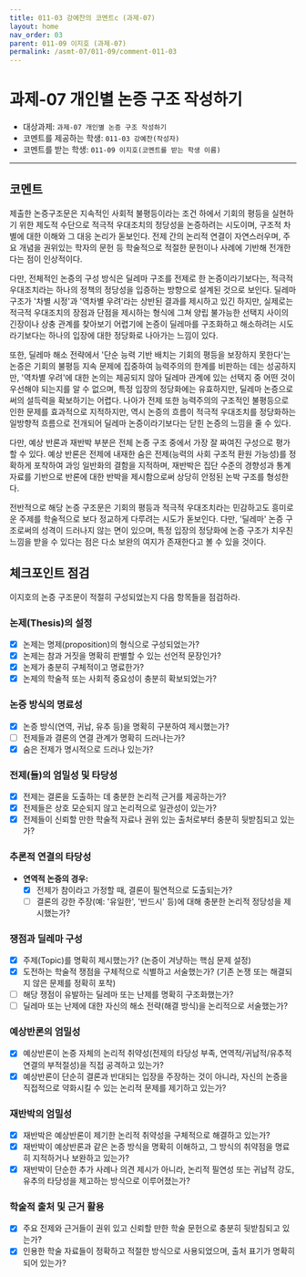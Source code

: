 ```yaml
---
title: 011-03 강예찬의 코멘트c (과제-07) 
layout: home
nav_order: 03
parent: 011-09 이지호 (과제-07)
permalink: /asmt-07/011-09/comment-011-03
---
```


# 과제-07 개인별 논증 구조 작성하기

- 대상과제: `과제-07 개인별 논증 구조 작성하기`
- 코멘트를 제공하는 학생: `011-03 강예찬(작성자)` 
- 코멘트를 받는 학생: `011-09 이지호(코멘트를 받는 학생 이름)` 

---

## 코멘트

제출한 논증구조문은 지속적인 사회적 불평등이라는 조건 하에서 기회의 평등을 실현하기 위한 제도적 수단으로 적극적 우대조치의 정당성을 논증하려는 시도이며, 구조적 차별에 대한 이해와 그 대응 논리가 돋보인다. 전제 간의 논리적 연결이 자연스러우며, 주요 개념을 권위있는 학자의 문헌 등 학술적으로 적절한 문헌이나 사례에 기반해 전개한다는 점이 인상적이다.

다만, 전체적인 논증의 구성 방식은 딜레마 구조를 전제로 한 논증이라기보다는, 적극적 우대조치라는 하나의 정책의 정당성을 입증하는 방향으로 설계된 것으로 보인다. 딜레마 구조가 '차별 시정'과 '역차별 우려'라는 상반된 결과를 제시하고 있긴 하지만, 실제로는 적극적 우대조치의 장점과 단점을 제시하는 형식에 그쳐 양립 불가능한 선택지 사이의 긴장이나 상충 관계를 찾아보기 어렵기에 논증이 딜레마를 구조화하고 해소하려는 시도라기보다는 하나의 입장에 대한 정당화로 나아가는 느낌이 있다. 

또한, 딜레마 해소 전략에서 '단순 능력 기반 배치는 기회의 평등을 보장하지 못한다'는 논증은 기회의 불평등 지속 문제에 집중하여 능력주의의 한계를 비판하는 데는 성공하지만, '역차별 우려'에 대한 논의는 제공되지 않아 딜레마 관계에 있는 선택지 중 어떤 것이 우선해야 되는지를 알 수 없으며, 특정 입장의 정당화에는 유효하지만, 딜레마 논증으로써의 설득력을 확보하기는 어렵다. 나아가 전제 또한 능력주의의 구조적인 불평등으로 인한 문제를 효과적으로 지적하지만, 역시 논증의 흐름이 적극적 우대조치를 정당화하는 일방향적 흐름으로 전개되어 딜레마 논증이라기보다는 닫힌 논증의 느낌을 줄 수 있다.

다만, 예상 반론과 재반박 부분은 전체 논증 구조 중에서 가장 잘 짜여진 구성으로 평가할 수 있다. 예상 반론은 전제에 내재한 숨은 전제(능력의 사회 구조적 환원 가능성)를 정확하게 포착하여 과잉 일반화의 결함을 지적하며, 재반박은 집단 수준의 경향성과 통계 자료를 기반으로 반론에 대한 반박을 제시함으로써 상당히 안정된 논박 구조를 형성한다.

전반적으로 해당 논증 구조문은 기회의 평등과 적극적 우대조치라는 민감하고도 흥미로운 주제를 학술적으로 보다 정교하게 다루려는 시도가 돋보인다. 다만, '딜레마' 논증 구조로써의 성격이 드러나지 않는 면이 있으며, 특정 입장의 정당화에 논증 구조가 치우친 느낌을 받을 수 있다는 점은 다소 보완의 여지가 존재한다고 볼 수 있을 것이다.

## 체크포인트 점검

이지호의 논증 구조문이 적절히 구성되었는지 다음 항목들을 점검하라.

### **논제(Thesis)의 설정**
- [X] 논제는 명제(proposition)의 형식으로 구성되었는가?
- [X] 논제는 참과 거짓을 명확히 판별할 수 있는 선언적 문장인가?
- [X] 논제가 충분히 구체적이고 명료한가?
- [X] 논제의 학술적 또는 사회적 중요성이 충분히 확보되었는가?

### **논증 방식의 명료성**
- [X] 논증 방식(연역, 귀납, 유추 등)을 명확히 구분하여 제시했는가?
- [ ] 전제들과 결론의 연결 관계가 명확히 드러나는가?
- [X] 숨은 전제가 명시적으로 드러나 있는가?

### **전제(들)의 엄밀성 및 타당성**
- [X] 전제는 결론을 도출하는 데 충분한 논리적 근거를 제공하는가?
- [X] 전제들은 상호 모순되지 않고 논리적으로 일관성이 있는가?
- [X] 전제들이 신뢰할 만한 학술적 자료나 권위 있는 출처로부터 충분히 뒷받침되고 있는가?

### **추론적 연결의 타당성**
- **연역적 논증의 경우:**
  - [X] 전제가 참이라고 가정할 때, 결론이 필연적으로 도출되는가?
  - [ ] 결론의 강한 주장(예: '유일한', '반드시' 등)에 대해 충분한 논리적 정당성을 제시했는가?

### **쟁점과 딜레마 구성**
- [X] 주제(Topic)를 명확히 제시했는가? (논증이 겨냥하는 핵심 문제 설정)
- [X] 도전하는 학술적 쟁점을 구체적으로 식별하고 서술했는가? (기존 논쟁 또는 해결되지 않은 문제를 정확히 포착)
- [ ] 해당 쟁점이 유발하는 딜레마 또는 난제를 명확히 구조화했는가?
- [ ] 딜레마 또는 난제에 대한 자신의 해소 전략(해결 방식)을 논리적으로 서술했는가?

### **예상반론의 엄밀성**
- [X] 예상반론이 논증 자체의 논리적 취약성(전제의 타당성 부족, 연역적/귀납적/유추적 연결의 부적절성)을 직접 공격하고 있는가?
- [X] 예상반론이 단순히 결론과 반대되는 입장을 주장하는 것이 아니라, 자신의 논증을 직접적으로 약화시킬 수 있는 논리적 문제를 제기하고 있는가?

### **재반박의 엄밀성**
- [X] 재반박은 예상반론이 제기한 논리적 취약성을 구체적으로 해결하고 있는가?
- [X] 재반박이 예상반론과 같은 논증 방식을 명확히 이해하고, 그 방식의 취약점을 명료히 지적하거나 보완하고 있는가?
- [X] 재반박이 단순한 추가 사례나 의견 제시가 아니라, 논리적 필연성 또는 귀납적 강도, 유추의 타당성을 제고하는 방식으로 이루어졌는가?

### **학술적 출처 및 근거 활용**
- [X] 주요 전제와 근거들이 권위 있고 신뢰할 만한 학술 문헌으로 충분히 뒷받침되고 있는가?
- [X] 인용한 학술 자료들이 정확하고 적절한 방식으로 사용되었으며, 출처 표기가 명확히 되어 있는가?
